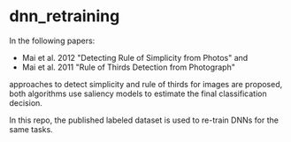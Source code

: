# dnn_retraining

In the following papers:

* Mai et al. 2012 "Detecting Rule of Simplicity from Photos" and
* Mai et al. 2011 "Rule of Thirds Detection from Photograph"

approaches to detect simplicity and rule of thirds for images are proposed, both algorithms use saliency models to estimate the final classification decision.

In this repo, the published labeled dataset is used to re-train DNNs for the same tasks.


